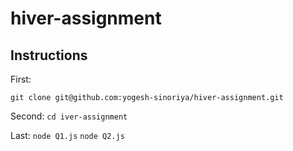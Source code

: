 # hiver-assignment

## Instructions

First:

```git clone git@github.com:yogesh-sinoriya/hiver-assignment.git```

Second:
``` cd iver-assignment ```

Last:
``` node Q1.js ```
``` node Q2.js ```
